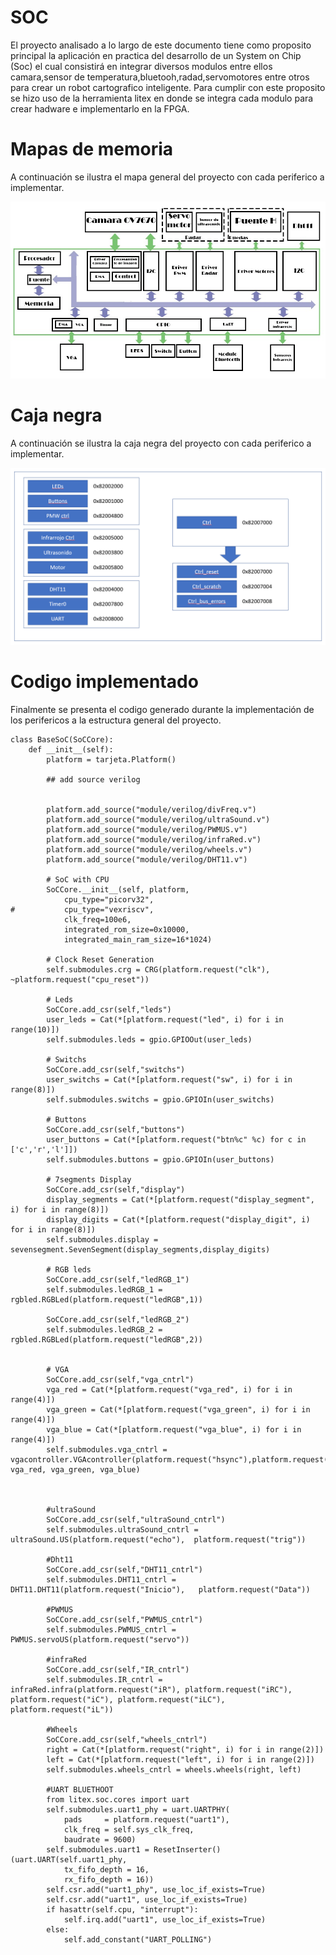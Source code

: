 
# SOC
El proyecto analisado a lo largo de este documento tiene como proposito principal la aplicación en practica del desarrollo de un System on Chip (Soc) el cual consistirá en integrar diversos modulos  entre ellos camara,sensor de temperatura,bluetooh,radad,servomotores entre otros para crear un robot cartografico inteligente. Para cumplir con este proposito se hizo uso de la herramienta litex en donde se integra cada modulo para crear hadware e implementarlo en la FPGA.

# Mapas de memoria
A continuación se ilustra el mapa general del proyecto con cada periferico a implementar.

![SOC](https://github.com/unal-edigital2-labs/wp08-2021-2-gr07/blob/main/Imagenes%20github/MP_SOC.jpg "System on Chip")

# Caja negra
A continuación se ilustra la caja negra del proyecto con cada periferico a implementar.

![SoC_Negra](https://github.com/unal-edigital2-labs/wp08-2021-2-gr07/blob/main/Imagenes%20github/Caja%20negra%20SoC.png "SoC_Negra")

# Codigo implementado

Finalmente se presenta el codigo generado durante la implementación de los perifericos a la estructura general del proyecto.
```
class BaseSoC(SoCCore):
	def __init__(self):
		platform = tarjeta.Platform()
		
		## add source verilog

		
		platform.add_source("module/verilog/divFreq.v")
		platform.add_source("module/verilog/ultraSound.v")
		platform.add_source("module/verilog/PWMUS.v")
		platform.add_source("module/verilog/infraRed.v")
		platform.add_source("module/verilog/wheels.v")
		platform.add_source("module/verilog/DHT11.v")
		
		# SoC with CPU
		SoCCore.__init__(self, platform,
 			cpu_type="picorv32",
#			cpu_type="vexriscv",
			clk_freq=100e6,
			integrated_rom_size=0x10000,
			integrated_main_ram_size=16*1024)

		# Clock Reset Generation
		self.submodules.crg = CRG(platform.request("clk"), ~platform.request("cpu_reset"))

		# Leds
		SoCCore.add_csr(self,"leds")
		user_leds = Cat(*[platform.request("led", i) for i in range(10)])
		self.submodules.leds = gpio.GPIOOut(user_leds)
		
		# Switchs
		SoCCore.add_csr(self,"switchs")
		user_switchs = Cat(*[platform.request("sw", i) for i in range(8)])
		self.submodules.switchs = gpio.GPIOIn(user_switchs)
		
		# Buttons
		SoCCore.add_csr(self,"buttons")
		user_buttons = Cat(*[platform.request("btn%c" %c) for c in ['c','r','l']])
		self.submodules.buttons = gpio.GPIOIn(user_buttons)
		
		# 7segments Display
		SoCCore.add_csr(self,"display")
		display_segments = Cat(*[platform.request("display_segment", i) for i in range(8)])
		display_digits = Cat(*[platform.request("display_digit", i) for i in range(8)])
		self.submodules.display = sevensegment.SevenSegment(display_segments,display_digits)

		# RGB leds
		SoCCore.add_csr(self,"ledRGB_1")
		self.submodules.ledRGB_1 = rgbled.RGBLed(platform.request("ledRGB",1))
		
		SoCCore.add_csr(self,"ledRGB_2")
		self.submodules.ledRGB_2 = rgbled.RGBLed(platform.request("ledRGB",2))
		
				
		# VGA
		SoCCore.add_csr(self,"vga_cntrl")
		vga_red = Cat(*[platform.request("vga_red", i) for i in range(4)])
		vga_green = Cat(*[platform.request("vga_green", i) for i in range(4)])
		vga_blue = Cat(*[platform.request("vga_blue", i) for i in range(4)])
		self.submodules.vga_cntrl = vgacontroller.VGAcontroller(platform.request("hsync"),platform.request("vsync"), vga_red, vga_green, vga_blue)
	


		#ultraSound
		SoCCore.add_csr(self,"ultraSound_cntrl")
		self.submodules.ultraSound_cntrl = ultraSound.US(platform.request("echo"), 	platform.request("trig"))
		
		#Dht11
		SoCCore.add_csr(self,"DHT11_cntrl")
		self.submodules.DHT11_cntrl = DHT11.DHT11(platform.request("Inicio"), 	platform.request("Data"))
		
		#PWMUS
		SoCCore.add_csr(self,"PWMUS_cntrl")
		self.submodules.PWMUS_cntrl = PWMUS.servoUS(platform.request("servo"))

		#infraRed
		SoCCore.add_csr(self,"IR_cntrl")	
		self.submodules.IR_cntrl = infraRed.infra(platform.request("iR"), platform.request("iRC"), platform.request("iC"), platform.request("iLC"), platform.request("iL"))

		#Wheels
		SoCCore.add_csr(self,"wheels_cntrl")
		right = Cat(*[platform.request("right", i) for i in range(2)])
		left = Cat(*[platform.request("left", i) for i in range(2)])
		self.submodules.wheels_cntrl = wheels.wheels(right, left)

		#UART BLUETHOOT
		from litex.soc.cores import uart
		self.submodules.uart1_phy = uart.UARTPHY(
			pads     = platform.request("uart1"),
			clk_freq = self.sys_clk_freq,
			baudrate = 9600)
		self.submodules.uart1 = ResetInserter()(uart.UART(self.uart1_phy,
			tx_fifo_depth = 16,
			rx_fifo_depth = 16))
		self.csr.add("uart1_phy", use_loc_if_exists=True)
		self.csr.add("uart1", use_loc_if_exists=True)
		if hasattr(self.cpu, "interrupt"):
			self.irq.add("uart1", use_loc_if_exists=True)
		else:
			self.add_constant("UART_POLLING")
 ```
 

